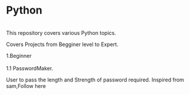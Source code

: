 # Python
<br>
This repository covers various Python topics.
<br>
<p>Covers Projects from Begginer level to Expert.</p>
  1.Beginner<br>
    <br>1.1 PasswordMaker.
    <p>
   User to pass the length and Strength of password required.
   Inspired from sam,Follow <a herf='https://www.youtube.com/watch?v=3j6v4wBZWR8&t=2996s&ab_channel=freeCodeCamp.org'>here</a>  
    </p>
        
    


